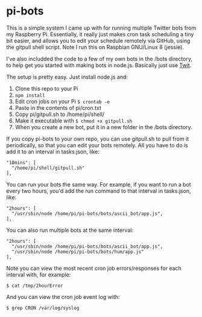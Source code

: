 # pi-bots

This is a simple system I came up with for running multiple Twitter bots from my Raspberry Pi. Essentially, it really just makes cron task scheduling a tiny bit easier, and allows you to edit your schedule remotely via GitHub, using the gitpull shell script. Note I run this on Raspbian GNU/Linux 8 (jessie).

I've also includded the code to a few of my own bots in the /bots directory, to help get you started with making bots in node.js. Basically just use [Twit](https://github.com/ttezel/twit).

The setup is pretty easy. Just install node.js and:

1. Clone this repo to your Pi
2. `npm install`
3. Edit cron jobs on your Pi
`$ crontab -e`
4. Paste in the contents of pi/cron.txt
5. Copy pi/gitpull.sh to /home/pi/shell/
6. Make it executable with `$ chmod +x gitpull.sh`
7. When you create a new bot, put it in a new folder in the /bots directory.

If you copy pi-bots to your own repo, you can use gitpull.sh to pull from it periodically, so that you can edit your bots remotely. All you have to do is add it to an interval in tasks.json, like:

```
"10mins": [
  "/home/pi/shell/gitpull.sh"
],
```

You can run your bots the same way. For example, if you want to run a bot every two hours, you'd add the run command to that interval in tasks.json, like:

```
"2hours": [
  "/usr/sbin/node /home/pi/pi-bots/bots/ascii_bot/app.js",
],
 ```
You can also run multiple bots at the same interval:

```
"2hours": [
  "/usr/sbin/node /home/pi/pi-bots/bots/ascii_bot/app.js",
  "/usr/sbin/node /home/pi/pi-bots/bots/hum/app.js"
],
 ```
Note you can view the most recent cron job errors/responses for each interval with, for example:

`$ cat /tmp/2hourError`

And you can view the cron job event log with:

`$ grep CRON /var/log/syslog`
